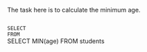 The task here is to calculate the minimum age.



<Editor lang="sql" dbName="students1.db" type="exercise">
<code>
SELECT
FROM
</code>

<solution>
SELECT MIN(age)
FROM students
</solution>
</Editor>